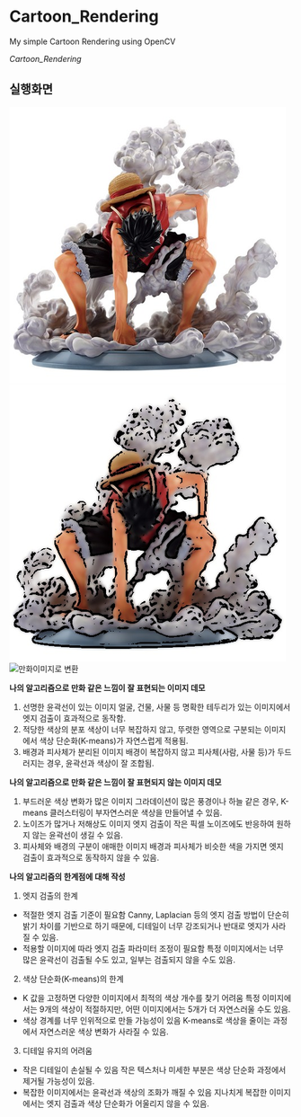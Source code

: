 # Cartoon_Rendering
My simple Cartoon Rendering using OpenCV

*Cartoon_Rendering*

## 실행화면
![사진원본](gear2.jpeg)
![연습코드](gear2_cartoon.jpg)
![만화이미지로 변환](cgear2_output.jpeg)

**나의 알고리즘으로 만화 같은 느낌이 잘 표현되는 이미지 데모**
1. 선명한 윤곽선이 있는 이미지
    얼굴, 건물, 사물 등 명확한 테두리가 있는 이미지에서 엣지 검출이 효과적으로 동작함.
2. 적당한 색상의 분포
    색상이 너무 복잡하지 않고, 뚜렷한 영역으로 구분되는 이미지에서 색상 단순화(K-means)가 자연스럽게 적용됨.
3. 배경과 피사체가 분리된 이미지
    배경이 복잡하지 않고 피사체(사람, 사물 등)가 두드러지는 경우, 윤곽선과 색상이 잘 조합됨.

**나의 알고리즘으로 만화 같은 느낌이 잘 표현되지 않는 이미지 데모**
1. 부드러운 색상 변화가 많은 이미지
    그라데이션이 많은 풍경이나 하늘 같은 경우, K-means 클러스터링이 부자연스러운 색상을 만들어낼 수 있음.
2. 노이즈가 많거나 저해상도 이미지
    엣지 검출이 작은 픽셀 노이즈에도 반응하여 원하지 않는 윤곽선이 생길 수 있음.
3. 피사체와 배경의 구분이 애매한 이미지
    배경과 피사체가 비슷한 색을 가지면 엣지 검출이 효과적으로 동작하지 않을 수 있음.

**나의 알고리즘의 한계점에 대해 작성**
1. 엣지 검출의 한계
- 적절한 엣지 검출 기준이 필요함
Canny, Laplacian 등의 엣지 검출 방법이 단순히 밝기 차이를 기반으로 하기 때문에, 디테일이 너무 강조되거나 반대로 엣지가 사라질 수 있음.
- 적용할 이미지에 따라 엣지 검출 파라미터 조정이 필요함
특정 이미지에서는 너무 많은 윤곽선이 검출될 수도 있고, 일부는 검출되지 않을 수도 있음.
2. 색상 단순화(K-means)의 한계
- K 값을 고정하면 다양한 이미지에서 최적의 색상 개수를 찾기 어려움
특정 이미지에서는 9개의 색상이 적절하지만, 어떤 이미지에서는 5개가 더 자연스러울 수도 있음.
- 색상 경계를 너무 인위적으로 만들 가능성이 있음
K-means로 색상을 줄이는 과정에서 자연스러운 색상 변화가 사라질 수 있음.
3. 디테일 유지의 어려움
- 작은 디테일이 손실될 수 있음
작은 텍스처나 미세한 부분은 색상 단순화 과정에서 제거될 가능성이 있음.
- 복잡한 이미지에서는 윤곽선과 색상의 조화가 깨질 수 있음
지나치게 복잡한 이미지에서는 엣지 검출과 색상 단순화가 어울리지 않을 수 있음.